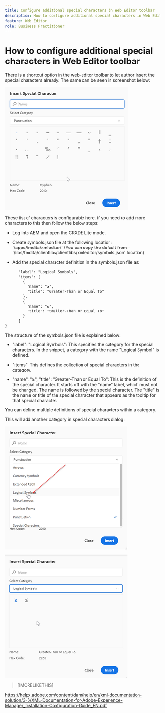 ```yaml
---
title: Configure additional special characters in Web Editor toolbar
description: How to configure additional special characters in Web Editor toolbar
feature: Web Editor
role: Business Practitioner
---
```


# How to configure additional special characters in Web Editor toolbar

There is a shortcut option in the web-editor toolbar to let author insert the special characters already. 
The same can be seen in screenshot below:

![Special Characters](assets/special-chars.png)


These list of characters is configurable here. If you need to add more characters to this then follow the below steps:

+ Log into AEM and open the CRXDE Lite mode.

+ Create symbols.json file at the following location: '/apps/fmdita/xmleditor/' (You can copy the default from - '/libs/fmdita/clientlibs/clientlibs/xmleditor/symbols.json' location)

+ Add the special character definition in the symbols.json file as:
``` {
      "label": "Logical Symbols",
      "items": [
        {
          "name": "≥",
          "title": "Greater-Than or Equal To"
        },
        {
          "name": "≤",
          "title": "Smaller-Than or Equal To"
        }
      ]
}​
``` 

The structure of the symbols.json file is explained below:

+ "label": "Logical Symbols": This specifies the category for the special characters. In the snippet, a category with the name "Logical Symbol" is defined.

+ "items": This defines the collection of special characters in the category.

+ "name": "≥", "title": "Greater-Than or Equal To": This is the definition of the special character. It starts off with the "name" label, which must not be changed. The name is followed by the special character. The "title" is the name or title of the special character that appears as the tooltip for that special character.

You can define multiple definitions of special characters within a category.

This will add another category in special characters dialog:

![Special Symbol Category](assets/special-char-category.png)

![Insert Special Character](assets/insert-special-char.png)

>[!MORELIKETHIS]

https://helpx.adobe.com/content/dam/help/en/xml-documentation-solution/3-6/XML-Documentation-for-Adobe-Experience-Manager_Installation-Configuration-Guide_EN.pdf
